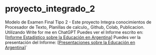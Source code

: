 # proyecto_integrado_2
Modelo de Examen Final Tipo 2 - Este proyecto Integra conocimientos de Procesador de Texto, Planillas de calculo,, Github, Colab, Publicacion.
Utilizando Write for me en ChatGPT Puedes ver el Informe escrito en: [[Informe Estadístico sobre la Educación en Argentina](https://chatgpt.com/share/6734ac38-e2ec-800f-b5e0-fff6a58fd3c3)]
Puedes ver la presentación del Informe: [[Presentaciones sobre la Educación en Argentina](https://gamma.app/docs/Analisis-del-Rendimiento-Academico-en-Argentina-rzjz12x0d4dgzrn)]`
